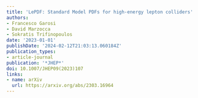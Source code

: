 ```yaml
---
title: 'LePDF: Standard Model PDFs for high-energy lepton colliders'
authors:
- Francesco Garosi
- David Marzocca
- Sokratis Trifinopoulos
date: '2023-01-01'
publishDate: '2024-02-12T21:03:13.060184Z'
publication_types:
- article-journal
publication: '*JHEP*'
doi: 10.1007/JHEP09(2023)107
links:
- name: arXiv
  url: https://arxiv.org/abs/2303.16964
---
```

